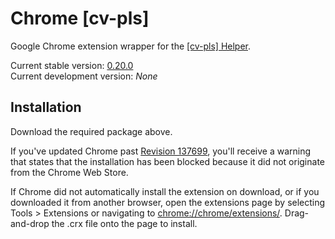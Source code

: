 Chrome [cv-pls]
===============

Google Chrome extension wrapper for the [[cv-pls] Helper][1].

Current stable version: [0.20.0](https://cv-pls.pieterhordijk.com/chrome/cv-pls_0.20.0.crx)  
Current development version: *None*

Installation
------------

Download the required package above.

If you've updated Chrome past [Revision 137699][2], you'll receive a warning that states that the installation has been blocked because it did not originate from the Chrome Web Store.

If Chrome did not automatically install the extension on download, or if you downloaded it from another browser, open the extensions page by selecting Tools > Extensions or navigating to [chrome://chrome/extensions/][3]. Drag-and-drop the .crx file onto the page to install.

[1]:https://github.com/cv-pls/cv-pls
[2]:http://src.chromium.org/viewvc/chrome?view=rev&revision=137699
[3]:chrome://chrome/extensions/
